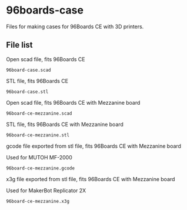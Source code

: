 # 96boards-case

Files for making cases for 96Boards CE with 3D printers.

## File list

Open scad file, fits 96Boards CE

	96board-case.scad

STL file, fits 96Boards CE

	96board-case.stl

Open scad file, fits 96Boards CE with Mezzanine board

	96board-ce-mezzanine.scad

STL file, fits 96Boards CE with Mezzanine board

	96board-ce-mezzanine.stl

gcode file exported from stl file, fits 96Boards CE with Mezzanine board

Used for MUTOH MF-2000

	96board-ce-mezzanine.gcode

x3g file exported from stl file, fits 96Boards CE with Mezzanine board

Used for MakerBot Replicator 2X

	96board-ce-mezzanine.x3g
